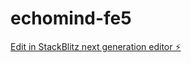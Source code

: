 # echomind-fe5

[Edit in StackBlitz next generation editor ⚡️](https://stackblitz.com/~/github.com/anmolrishi/echomind-fe5)
